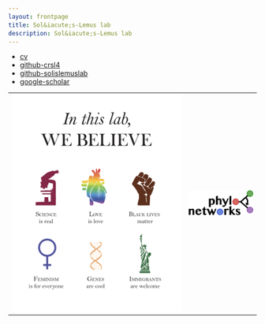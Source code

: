 ```yaml
---
layout: frontpage
title: Sol&iacute;s-Lemus lab
description: Sol&iacute;s-Lemus lab
---
```


<div class="navbar">
  <div class="navbar-inner">
      <ul class="nav">
          <li><a href="https://github.com/crsl4/crsl4.github.io/blob/master/assets/cv.pdf">cv</a></li>
          <li><a href="https://github.com/crsl4">github-crsl4</a></li>
          <li><a href="https://github.com/solislemuslab">github-solislemuslab</a></li>
          <li><a href="https://scholar.google.com/citations?user=GrUypj8AAAAJ&hl=en&oi=ao">google-scholar</a></li>
      </ul>
  </div>
</div>

<table class="wide">
<tr>
  <td class="left">
    <a href="https://sammykatta.com/diversity">
        <img src="assets/pics/lab-dna.png" alt="diversity" title="Diversity-Inclusion"/>
    </a>
  </td>
  <td class="right">
    <a href="https://github.com/crsl4/PhyloNetworks.jl">
        <img src="assets/pics/phylonetworks-logo.png" alt="PhyloNetworks" title="PhyloNetworks"/>
    </a>
  </td>
</tr>
</table>

